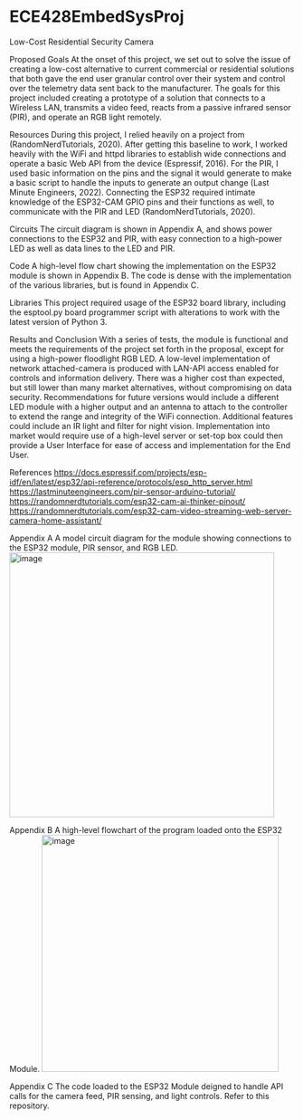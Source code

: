 # ECE428EmbedSysProj

Low-Cost Residential Security Camera

Proposed Goals
At the onset of this project, we set out to solve the issue of creating a low-cost alternative to current commercial or residential solutions that both gave the end user granular control over their system and control over the telemetry data sent back to the manufacturer. 
The goals for this project included creating a prototype of a solution that connects to a Wireless LAN, transmits a video feed, reacts from a passive infrared sensor (PIR), and operate an RGB light remotely. 

Resources
During this project, I relied heavily on a project from (RandomNerdTutorials, 2020).
After getting this baseline to work, I worked heavily with the WiFi and httpd libraries to establish wide connections and operate a basic Web API from the device (Espressif, 2016).
For the PIR, I used basic information on the pins and the signal it would generate to make a basic script to handle the inputs to generate an output change (Last Minute Engineers, 2022).
Connecting the ESP32 required intimate knowledge of the ESP32-CAM GPIO pins and their functions as well, to communicate with the PIR and LED (RandomNerdTutorials, 2020).

Circuits
The circuit diagram is shown in Appendix A, and shows power connections to the ESP32 and PIR, with easy connection to a high-power LED as well as data lines to the LED and PIR. 

Code
A high-level flow chart showing the implementation on the ESP32 module is shown in Appendix B.
The code is dense with the implementation of the various libraries, but is found in Appendix C. 

Libraries
This project required usage of the ESP32 board library, including the esptool.py board programmer script with alterations to work with the latest version of Python 3. 

Results and Conclusion
With a series of tests, the module is functional and meets the requirements of the project set forth in the proposal, except for using a high-power floodlight RGB LED.
A low-level implementation of network attached-camera is produced with LAN-API access enabled for controls and information delivery.
There was a higher cost than expected, but still lower than many market alternatives, without compromising on data security.
Recommendations for future versions would include a different LED module with a higher output and an antenna to attach to the controller to extend the range and integrity of the WiFi connection.
Additional features could include an IR light and filter for night vision.
Implementation into market would require use of a high-level server or set-top box could then provide a User Interface for ease of access and implementation for the End User. 

References
https://docs.espressif.com/projects/esp-idf/en/latest/esp32/api-reference/protocols/esp_http_server.html
https://lastminuteengineers.com/pir-sensor-arduino-tutorial/
https://randomnerdtutorials.com/esp32-cam-ai-thinker-pinout/
https://randomnerdtutorials.com/esp32-cam-video-streaming-web-server-camera-home-assistant/

Appendix A
A model circuit diagram for the module showing connections to the ESP32 module, PIR sensor, and RGB LED.
<img width="468" alt="image" src="https://user-images.githubusercontent.com/43389618/234488796-ec9830b4-1346-41d3-bcee-4313183c3830.png">

Appendix B
A high-level flowchart of the program loaded onto the ESP32 Module.
<img width="419" alt="image" src="https://user-images.githubusercontent.com/43389618/234488935-9ac4b57e-3174-40c8-ba58-b5b7853c6016.png">

Appendix C
The code loaded to the ESP32 Module deigned to handle API calls for the camera feed, PIR sensing, and light controls.
Refer to this repository.
